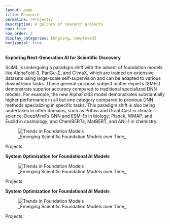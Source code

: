 ```yaml
---
layout: page
title: Research
permalink: /Projects/
description: A gallary of research projects
nav: true
nav_order: 3
display_categories: [Ongoing, Completed]
horizontal: true
---
```


**Exploring Next-Generation AI for Scientific Discovery**
<p>
SciML is undergoing a paradigm shift with the advent of foundation models like AlphaFold-3, PanGu-&#x3A3;, and ClimaX, which are trained on extensive datasets using large-scale self-supervision and can be adapted to various downstream tasks. These general-purpose subject matter experts (SMEs) demonstrate superior accuracy compared to traditional specialized DNN models. For example, the new AlphaFold3 model demonstrates substantially higher performance in all but one category compared to previous DNN methods specializing in specific tasks. This paradigm shift is also being undertaken in other domains, such as Prithvi and GraphCast in climate science; DeepMind's GNN and ESM-1b in biology; Planck, WMAP, and Euclid in cosmology; and ChemBERTa, MatBERT, and ANI-1 in chemistry.
</p>

<figure>
        <img src="/assets/img/scatter.png" alt="Trends in Foundation Models" />
        <figcaption>_Emerging Scientific Foundation Models over Time_</figcaption>
</figure>

Projects: 


**System Optimization for Foundational AI Models**


<figure>
        <img src="/assets/img/scatter.png" alt="Trends in Foundation Models" />
        <figcaption>_Emerging Scientific Foundation Models over Time_</figcaption>
</figure>

Projects: 

**System Optimization for Foundational AI Models**


<figure>
        <img src="/assets/img/scatter.png" alt="Trends in Foundation Models" />
        <figcaption>_Emerging Scientific Foundation Models over Time_</figcaption>
</figure>

Projects: 
